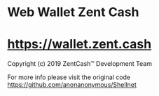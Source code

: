 # Web Wallet Zent Cash
# https://wallet.zent.cash

Copyright (c) 2019 ZentCash™ Development Team




For more info please visit the original code
https://github.com/anonanonymous/Shellnet


